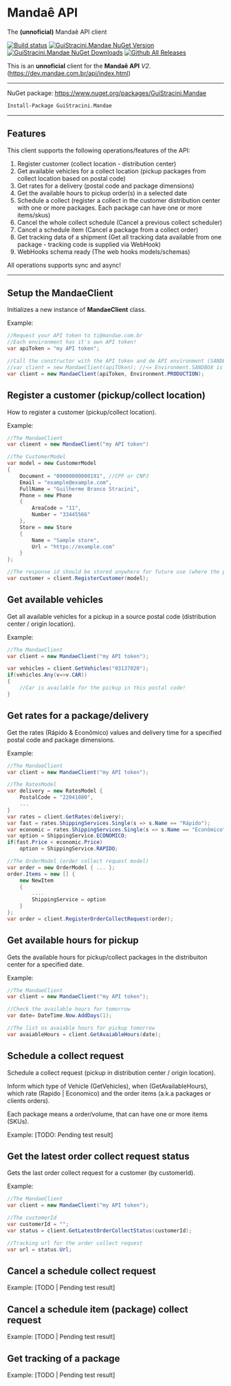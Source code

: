 # Mandaê API
The **(unnoficial)** Mandaê API client

[![Build status](https://ci.appveyor.com/api/projects/status/2et11cwujyfnsruj?svg=true)](https://ci.appveyor.com/project/guibranco/guistracini-mandae)
[![GuiStracini.Mandae NuGet Version](https://img.shields.io/nuget/v/GuiStracini.Mandae.svg)](https://nuget.com/GuiStracini.Mandae/)
[![GuiStracini.Mandae NuGet Downloads](https://img.shields.io/nuget/dt/GuiStracini.Mandae.svg)](https://nuget.com/GuiStracini.Mandae/)
[![Github All Releases](https://img.shields.io/github/downloads/guibranco/GuiStracini.Mandae/total.svg?style=plastic)](https://github.com/guibranco/GuiStracini.Mandae)


This is an **unnoficial** client for the **Mandaê API** *V2*.
(https://dev.mandae.com.br/api/index.html)

----------

NuGet package: https://www.nuget.org/packages/GuiStracini.Mandae

```ps
Install-Package GuiStracini.Mandae
```
----------

## Features ##

This client supports the following operations/features of the API:
 1. Register customer (collect location - distribution center)
 2. Get available vehicles for a collect location (pickup packages from collect location based on postal code) 
 3. Get rates for a delivery (postal code and package dimensions)
 4. Get the available hours to pickup order(s) in a selected date
 5. Schedule a collect (register a collect in the customer distribution center with one or more packages. Each package can have one or more items/skus)
 5. Cancel the whole collect schedule (Cancel a previous collect scheduler)
 6. Cancel a schedule item (Cancel a package from a collect order)
 7. Get tracking data of a shipment (Get all tracking data available from one package - tracking code is supplied via WebHook)
 8. WebHooks schema ready (The web hooks models/schemas)

 All operations supports sync and async!

----------


## Setup the MandaeClient ##

Initializes a new instance of **MandaeClient** class.

Example:
```csharp
//Request your API token to ti@mandae.com.br 
//Each environment has it's own API token!
var apiToken = "my API token";

//Call the constructor with the API token and de API environment (SANDBOX | PRODUCTION).
//var client = new MandaeClient(apiTOken); //<= Environment.SANDBOX is the default environment.
var client = new MandaeClient(apiToken, Environment.PRODUCTION);
```

## Register a customer (pickup/collect location) ##

How to register a customer (pickup/collect location).

Example:
```csharp
//The MandaeClient
var clieent = new MandaeClient("my API token")

//The CustomerModel
var model = new CustomerModel 
{
    Document = "00000000000191", //CPF or CNPJ
    Email = "example@example.com",
    FullName = "Guilherme Branco Stracini",
    Phone = new Phone 
    {
        AreaCode = "11",
        Number = "33445566"
    },
    Store = new Store 
    {
        Name = "Sample store",
        Url = "https://example.com"
    }
};

//The response id should be stored anywhere for future use (where the packages will be collected). This id is used in the RegisterOrder method
var customer = client.RegisterCustomer(model);   
```

## Get available vehicles ##

Get all available vehicles for a pickup in a source postal code (distribution center / origin location).

Example:
```csharp
//The MandaeClient
var client = new MandaeClient("my API token");

var vehicles = client.GetVehicles("03137020");
if(vehicles.Any(v=>v.CAR))
{
    //Car is available for the pickup in this postal code!
}
```

## Get rates for a package/delivery ##

Get the rates (Rápido & Econômico) values and delivery time for a specified postal code and package dimensions.

Example:
```csharp
//The MandaeClient
var client = new MandaeClient("my API token");

//The RatesModel
var delivery = new RatesModel {
	PostalCode = "22041080",
	...
}
var rates = client.GetRates(delivery);
var fast = rates.ShippingServices.Single(s => s.Name == "Rápido");
var economic = rates.ShippingServices.Single(s => s.Name == "Econômico");
var option = ShippingService.ECONOMICO;
if(fast.Price < economic.Price)
    option = ShippingService.RAPIDO;

//The OrderModel (order collect request model)
var order = new OrderModel { ... };
order.Items = new [] {
    new NewItem 
    {
        ....
        ShippingService = option
    }
};
var order = client.RegisterOrderCollectRequest(order);
```

## Get available hours for pickup ##

Gets the available hours for pickup/collect packages in the distribuiton center for a specified date.

Example:
```csharp
//The MandaeClient
var client = new MandaeClient("my API token");

//Check the available hours for tomorrow
var date= DateTime.Now.AddDays(1);

//The list os avaiable hours for pickup tomorrow
var avaiableHours = client.GetAvaiableHours(date);
```

## Schedule a collect request ##

Schedule a collect request (pickup in distribution center / origin location).

Inform which type of Vehicle (GetVehicles), when (GetAvailableHours), which rate (Rapido | Economico) and the order items (a.k.a packages or clients orders).

Each package means a order/volume, that can have one or more items (SKUs).

Example: [TODO: Pending test result]

## Get the latest order collect request status ##

Gets the last order collect request for a customer (by customerId).

Example:
```csharp
//The MandaeClient
var client = new MandaeClient("my API token");

//The customerId 
var customerId = "";
var status = client.GetLatestOrderCollectStatus(customerId);

//Tracking url for the order collect request
var url = status.Url;

```

## Cancel a schedule collect request ##

Example: [TODO | Pending test result]

## Cancel a schedule item (package) collect request ##

Example: [TODO | Pending test result]

## Get tracking of a package ##

Example: [TODO | Pending test result]
